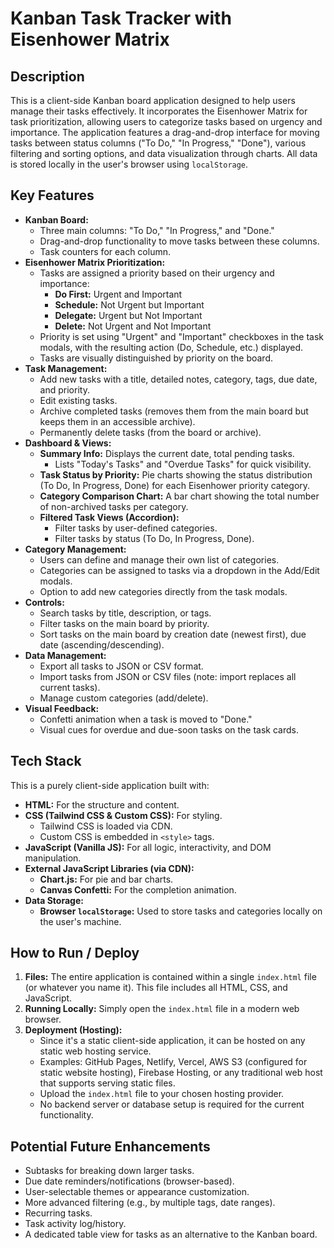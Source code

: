 # Kanban Task Tracker with Eisenhower Matrix

## Description

This is a client-side Kanban board application designed to help users manage their tasks effectively. It incorporates the Eisenhower Matrix for task prioritization, allowing users to categorize tasks based on urgency and importance. The application features a drag-and-drop interface for moving tasks between status columns ("To Do," "In Progress," "Done"), various filtering and sorting options, and data visualization through charts. All data is stored locally in the user's browser using `localStorage`.

## Key Features

* **Kanban Board:**
    * Three main columns: "To Do," "In Progress," and "Done."
    * Drag-and-drop functionality to move tasks between these columns.
    * Task counters for each column.
* **Eisenhower Matrix Prioritization:**
    * Tasks are assigned a priority based on their urgency and importance:
        * **Do First:** Urgent and Important
        * **Schedule:** Not Urgent but Important
        * **Delegate:** Urgent but Not Important
        * **Delete:** Not Urgent and Not Important
    * Priority is set using "Urgent" and "Important" checkboxes in the task modals, with the resulting action (Do, Schedule, etc.) displayed.
    * Tasks are visually distinguished by priority on the board.
* **Task Management:**
    * Add new tasks with a title, detailed notes, category, tags, due date, and priority.
    * Edit existing tasks.
    * Archive completed tasks (removes them from the main board but keeps them in an accessible archive).
    * Permanently delete tasks (from the board or archive).
* **Dashboard & Views:**
    * **Summary Info:** Displays the current date, total pending tasks.
        * Lists "Today's Tasks" and "Overdue Tasks" for quick visibility.
    * **Task Status by Priority:** Pie charts showing the status distribution (To Do, In Progress, Done) for each Eisenhower priority category.
    * **Category Comparison Chart:** A bar chart showing the total number of non-archived tasks per category.
    * **Filtered Task Views (Accordion):**
        * Filter tasks by user-defined categories.
        * Filter tasks by status (To Do, In Progress, Done).
* **Category Management:**
    * Users can define and manage their own list of categories.
    * Categories can be assigned to tasks via a dropdown in the Add/Edit modals.
    * Option to add new categories directly from the task modals.
* **Controls:**
    * Search tasks by title, description, or tags.
    * Filter tasks on the main board by priority.
    * Sort tasks on the main board by creation date (newest first), due date (ascending/descending).
* **Data Management:**
    * Export all tasks to JSON or CSV format.
    * Import tasks from JSON or CSV files (note: import replaces all current tasks).
    * Manage custom categories (add/delete).
* **Visual Feedback:**
    * Confetti animation when a task is moved to "Done."
    * Visual cues for overdue and due-soon tasks on the task cards.

## Tech Stack

This is a purely client-side application built with:

* **HTML:** For the structure and content.
* **CSS (Tailwind CSS & Custom CSS):** For styling.
    * Tailwind CSS is loaded via CDN.
    * Custom CSS is embedded in `<style>` tags.
* **JavaScript (Vanilla JS):** For all logic, interactivity, and DOM manipulation.
* **External JavaScript Libraries (via CDN):**
    * **Chart.js:** For pie and bar charts.
    * **Canvas Confetti:** For the completion animation.
* **Data Storage:**
    * **Browser `localStorage`:** Used to store tasks and categories locally on the user's machine.

## How to Run / Deploy

1.  **Files:** The entire application is contained within a single `index.html` file (or whatever you name it). This file includes all HTML, CSS, and JavaScript.
2.  **Running Locally:** Simply open the `index.html` file in a modern web browser.
3.  **Deployment (Hosting):**
    * Since it's a static client-side application, it can be hosted on any static web hosting service.
    * Examples: GitHub Pages, Netlify, Vercel, AWS S3 (configured for static website hosting), Firebase Hosting, or any traditional web host that supports serving static files.
    * Upload the `index.html` file to your chosen hosting provider.
    * No backend server or database setup is required for the current functionality.

## Potential Future Enhancements

* Subtasks for breaking down larger tasks.
* Due date reminders/notifications (browser-based).
* User-selectable themes or appearance customization.
* More advanced filtering (e.g., by multiple tags, date ranges).
* Recurring tasks.
* Task activity log/history.
* A dedicated table view for tasks as an alternative to the Kanban board.

